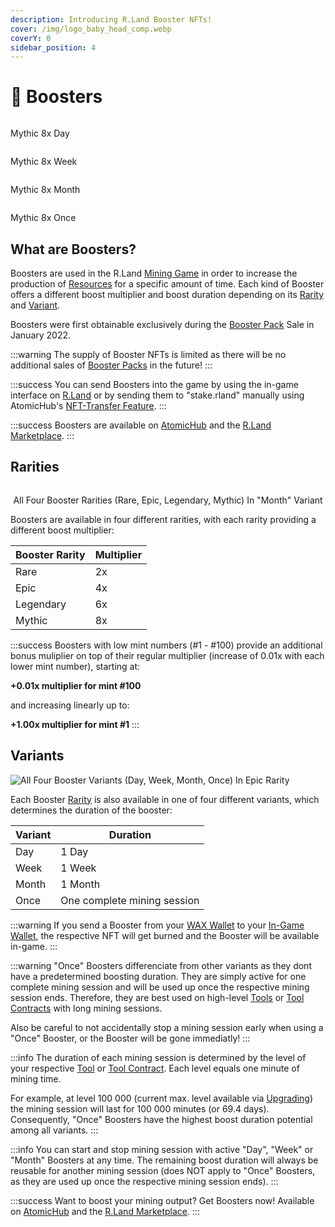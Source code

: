 ```yaml
---
description: Introducing R.Land Booster NFTs!
cover: /img/logo_baby_head_comp.webp
coverY: 0
sidebar_position: 4
---
```


# 🚀 Boosters

<div class="flex gap-2">

<div class="flex flex-col items-center">
    <img src="/img/x8_day.webp" alt="" />
    <p>Mythic 8x Day</p>
</div>
 
<div class="flex flex-col items-center">
    <img src="/img/x8_week.webp" alt="" />
    <p>Mythic 8x Week</p>
</div>

<div class="flex flex-col items-center">
    <img src="/img/x8_month.webp" alt="" />
    <p>Mythic 8x Month</p>
</div>
 
<div class="flex flex-col items-center">
    <img src="/img/x8_once.webp" alt="" />
    <p>Mythic 8x Once</p>
</div>

</div>

## What are Boosters?

Boosters are used in the R.Land [Mining Game](/gaming/r.land-mining-game/) in order to increase the production of [Resources](/tokenomics/in-game-tokens/resources-alloy-circuit-pixel-rgas) for a specific amount of time. Each kind of Booster offers a different boost multiplier and boost duration depending on its [Rarity](boosters.md#rarities) and [Variant](boosters.md#variants).&#x20;

Boosters were first obtainable exclusively during the [Booster Pack](packs.md) Sale in January 2022.

:::warning
The supply of Booster NFTs is limited as there will be no additional sales of [Booster Packs](packs.md#booster-pack) in the future!
:::

:::success
You can send Boosters into the game by using the in-game interface on [R.Land](https://play.r.land/mine) or by sending them to "stake.rland" manually using AtomicHub's [NFT-Transfer Feature](https://wax.atomichub.io/trading/nft-transfer).&#x20;
:::

:::success
Boosters are available on [AtomicHub](https://wax.atomichub.io/market?collection\_name=rland\&order=desc\&schema\_name=boosts\&sort=created\&symbol=WAX) and the [R.Land Marketplace](https://market.r.land).
:::

## Rarities

<center><img src="/img/All_Booster_Rarities_comp.png" alt="" /><figcaption><p>All Four Booster Rarities (Rare, Epic, Legendary, Mythic) In "Month" Variant</p></figcaption></center>

Boosters are available in four different rarities, with each rarity providing a different boost multiplier:

| Booster Rarity | Multiplier |
| -------------- | ---------- |
| Rare           | 2x         |
| Epic           | 4x         |
| Legendary      | 6x         |
| Mythic         | 8x         |

:::success
Boosters with low mint numbers (#1 - #100) provide an additional bonus muliplier on top of their regular multiplier (increase of 0.01x with each lower mint number), starting at:

**+0.01x multiplier for mint #100** 

and increasing linearly up to:

**+1.00x  multiplier for mint #1**&#x20;
:::

## Variants&#x20;

![All Four Booster Variants (Day, Week, Month, Once) In Epic Rarity](</img/4x_day.png>)

Each Booster [Rarity](boosters.md#rarities) is also available in one of four different variants, which determines the duration of the booster:

| Variant | Duration                    |
| ------- | --------------------------- |
| Day     | 1 Day                       |
| Week    | 1 Week                      |
| Month   | 1 Month                     |
| Once    | One complete mining session |

:::warning
If you send a Booster from your [WAX Wallet](/essentials/r.land-in-game-wallet-vs.-wax-wallet.md#wax-wallet) to your [In-Game Wallet](/essentials/r.land-in-game-wallet-vs.-wax-wallet.md#in-game-wallet), the respective NFT will get burned and the Booster will be available in-game.
:::

:::warning
"Once" Boosters differenciate from other variants as they dont have a predetermined boosting duration. They are simply active for one complete mining session and will be used up once the respective mining session ends. Therefore, they are best used on high-level [Tools](lands-and-tools.md#tools) or [Tool Contracts](land-and-tool-contracts.md) with long mining sessions.&#x20;

Also be careful to not accidentally stop a mining session early when using a "Once" Booster, or the Booster will be gone immediatly!
:::

:::info
The duration of each mining session is determined by the level of your respective [Tool](/nfts/lands-and-tools) or [Tool Contract](land-and-tool-contracts.md). Each level equals one minute of mining time.

For example, at level 100 000 (current max. level available via [Upgrading](/gaming/r.land-mining-game/upgrading)) the mining session will last for 100 000 minutes (or 69.4 days). Consequently, "Once" Boosters have the highest boost duration potential among all variants.
:::

:::info
You can start and stop mining session with active "Day", "Week" or "Month" Boosters at any time. The remaining boost duration will always be reusable for another mining session (does NOT apply to "Once" Boosters, as they are used up once the respective mining session ends).&#x20;
:::

:::success
Want to boost your mining output? Get Boosters now! Available on [AtomicHub](https://wax.atomichub.io/market?collection\_name=rland\&order=desc\&schema\_name=boosts\&sort=created\&symbol=WAX) and the [R.Land Marketplace](https://market.r.land).
:::
